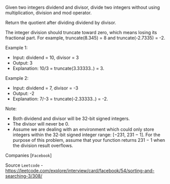 Given two integers dividend and divisor, divide two integers without using multiplication, division and mod operator.

Return the quotient after dividing dividend by divisor.

The integer division should truncate toward zero, which means losing its fractional part. For example, truncate(8.345) = 8 and truncate(-2.7335) = -2.

Example 1:

- Input: dividend = 10, divisor = 3
- Output: 3
- Explanation: 10/3 = truncate(3.33333..) = 3.

Example 2:

- Input: dividend = 7, divisor = -3
- Output: -2
- Explanation: 7/-3 = truncate(-2.33333..) = -2.

Note:
- Both dividend and divisor will be 32-bit signed integers.
- The divisor will never be 0.
- Assume we are dealing with an environment which could only store integers within the 32-bit signed integer range: [−231,  231 − 1]. For the purpose of this problem, assume that your function returns 231 − 1 when the division result overflows.

Companies [`Facebook`]

Source `Leetcode` - https://leetcode.com/explore/interview/card/facebook/54/sorting-and-searching-3/308/